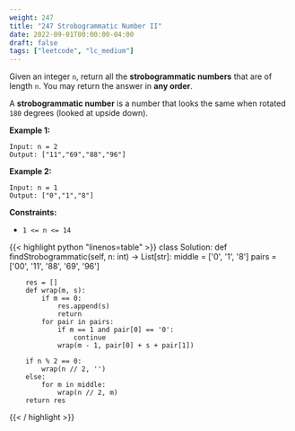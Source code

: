 ```yaml
---
weight: 247
title: "247 Strobogrammatic Number II"
date: 2022-09-01T00:00:00-04:00
draft: false
tags: ["leetcode", "lc_medium"]
---
```


Given an integer `n`, return all the **strobogrammatic numbers** that are of length `n`. You may return the answer in **any order**.

A **strobogrammatic number** is a number that looks the same when rotated `180` degrees (looked at upside down).

**Example 1:**
```
Input: n = 2
Output: ["11","69","88","96"]
```
**Example 2:**
```
Input: n = 1
Output: ["0","1","8"]
```

**Constraints:**
- `1 <= n <= 14`

<div class="tabs"></div>
<div class="tab-content">
<div id="python" class="lang">
{{< highlight python "linenos=table" >}}
class Solution:
    def findStrobogrammatic(self, n: int) -> List[str]:
        middle = ['0', '1', '8']
        pairs = ['00', '11', '88', '69', '96']
        
        res = []
        def wrap(m, s):
            if m == 0:
                res.append(s)
                return
            for pair in pairs:
                if m == 1 and pair[0] == '0':
                    continue
                wrap(m - 1, pair[0] + s + pair[1])

        if n % 2 == 0:
            wrap(n // 2, '')
        else:
            for m in middle:
                wrap(n // 2, m)
        return res
                
{{< / highlight >}}
</div>
</div>
